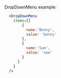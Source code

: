 DropDownMenu example:
```jsx
  <DropDownMenu
    items={[
        {
          name:'Benny',
          value: 'benny'
        },
        {
          name:'Sam',
          value: 'sam'
        }
      ]
    }
  />
```
